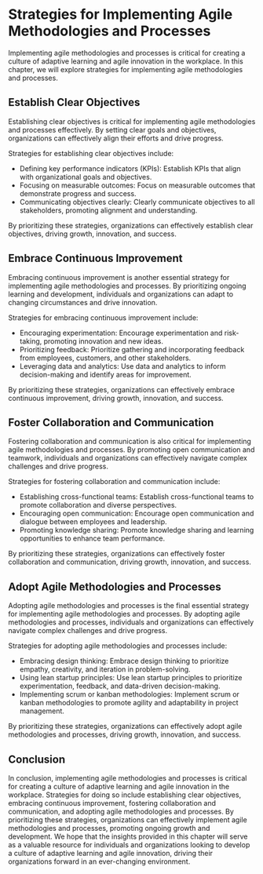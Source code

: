 Strategies for Implementing Agile Methodologies and Processes
========================================================================================================================

Implementing agile methodologies and processes is critical for creating a culture of adaptive learning and agile innovation in the workplace. In this chapter, we will explore strategies for implementing agile methodologies and processes.

Establish Clear Objectives
--------------------------

Establishing clear objectives is critical for implementing agile methodologies and processes effectively. By setting clear goals and objectives, organizations can effectively align their efforts and drive progress.

Strategies for establishing clear objectives include:

* Defining key performance indicators (KPIs): Establish KPIs that align with organizational goals and objectives.
* Focusing on measurable outcomes: Focus on measurable outcomes that demonstrate progress and success.
* Communicating objectives clearly: Clearly communicate objectives to all stakeholders, promoting alignment and understanding.

By prioritizing these strategies, organizations can effectively establish clear objectives, driving growth, innovation, and success.

Embrace Continuous Improvement
------------------------------

Embracing continuous improvement is another essential strategy for implementing agile methodologies and processes. By prioritizing ongoing learning and development, individuals and organizations can adapt to changing circumstances and drive innovation.

Strategies for embracing continuous improvement include:

* Encouraging experimentation: Encourage experimentation and risk-taking, promoting innovation and new ideas.
* Prioritizing feedback: Prioritize gathering and incorporating feedback from employees, customers, and other stakeholders.
* Leveraging data and analytics: Use data and analytics to inform decision-making and identify areas for improvement.

By prioritizing these strategies, organizations can effectively embrace continuous improvement, driving growth, innovation, and success.

Foster Collaboration and Communication
--------------------------------------

Fostering collaboration and communication is also critical for implementing agile methodologies and processes. By promoting open communication and teamwork, individuals and organizations can effectively navigate complex challenges and drive progress.

Strategies for fostering collaboration and communication include:

* Establishing cross-functional teams: Establish cross-functional teams to promote collaboration and diverse perspectives.
* Encouraging open communication: Encourage open communication and dialogue between employees and leadership.
* Promoting knowledge sharing: Promote knowledge sharing and learning opportunities to enhance team performance.

By prioritizing these strategies, organizations can effectively foster collaboration and communication, driving growth, innovation, and success.

Adopt Agile Methodologies and Processes
---------------------------------------

Adopting agile methodologies and processes is the final essential strategy for implementing agile methodologies and processes. By adopting agile methodologies and processes, individuals and organizations can effectively navigate complex challenges and drive progress.

Strategies for adopting agile methodologies and processes include:

* Embracing design thinking: Embrace design thinking to prioritize empathy, creativity, and iteration in problem-solving.
* Using lean startup principles: Use lean startup principles to prioritize experimentation, feedback, and data-driven decision-making.
* Implementing scrum or kanban methodologies: Implement scrum or kanban methodologies to promote agility and adaptability in project management.

By prioritizing these strategies, organizations can effectively adopt agile methodologies and processes, driving growth, innovation, and success.

Conclusion
----------

In conclusion, implementing agile methodologies and processes is critical for creating a culture of adaptive learning and agile innovation in the workplace. Strategies for doing so include establishing clear objectives, embracing continuous improvement, fostering collaboration and communication, and adopting agile methodologies and processes. By prioritizing these strategies, organizations can effectively implement agile methodologies and processes, promoting ongoing growth and development. We hope that the insights provided in this chapter will serve as a valuable resource for individuals and organizations looking to develop a culture of adaptive learning and agile innovation, driving their organizations forward in an ever-changing environment.


